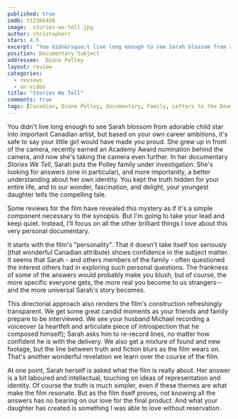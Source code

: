 ```yaml
---
published: true
imdb: tt2366450
image:  stories-we-tell.jpg
author: christopherr 
stars: 4.5
excerpt: "You didn&rsquo;t live long enough to see Sarah blossom from adorable child star into important Canadian artist, but based on your own career ambitions, it&rsquo;s safe to say your little girl would have made you proud. She grew up in front of the camera, recently earned an Academy Award nomination behind the camera, and now she&rsquo;s taking the camera even further. In her documentary <em>Stories We Tell</em>, Sarah puts the Polley family under investigation. She&rsquo;s looking for answers (one in particular), and more importantly, a better understanding about her own identity. You kept the truth hidden for your entire life, and to our wonder, fascination, and delight, your youngest daughter tells the compelling tale."
position: Documentary Subject
addressee:  Diane Polley
layout: review
categories: 
  - reviews
  - on-video
title: "Stories We Tell"
comments: true
tags: [Canadian, Diane Polley, documentary, Family, Letters to the Dead, NFB, ONF, personal, Sarah POlley, Stories We Tell, Uncategorized]
---
```

You didn't live long enough to see Sarah blossom from adorable child star into important Canadian artist, but based on your own career ambitions, it's safe to say your little girl would have made you proud. She grew up in front of the camera, recently earned an Academy Award nomination behind the camera, and now she's taking the camera even further. In her documentary _Stories We Tell_, Sarah puts the Polley family under investigation. She's looking for answers (one in particular), and more importantly, a better understanding about her own identity. You kept the truth hidden for your entire life, and to our wonder, fascination, and delight, your youngest daughter tells the compelling tale.

Some reviews for the film have revealed this mystery as if it's a simple component necessary to the synopsis. But I'm going to take your lead and keep quiet. Instead, I'll focus on all the other brilliant things I love about this very personal documentary.

It starts with the film's "personality". That it doesn't take itself too seriously (that wonderful Canadian attribute) shows confidence in the subject matter. It seems that Sarah - and others members of the family - often questioned the interest others had in exploring such personal questions. The frankness of some of the answers would probably make you blush, but of course, the more specific everyone gets, the more real you become to us strangers--and the more universal Sarah's story becomes.

This directorial approach also renders the film's construction refreshingly transparent. We get some great candid moments as your friends and family prepare to be interviewed. We see your husband Michael recording a voiceover (a heartfelt and articulate piece of introspection that he composed himself); Sarah asks him to re-record lines, no matter how confident he is with the delivery. We also get a mixture of found and new footage, but the line between truth and fiction blurs as the film wears on.  That's another wonderful revelation we learn over the course of the film.

At one point, Sarah herself is asked what the film is really about. Her answer is a bit laboured and intellectual, touching on ideas of representation and identity. Of course the truth is much simpler, even if these themes are what make the film resonate. But as the film itself proves, not knowing all the answers has no bearing on our love for the final product.  And what your daughter has created is something I was able to love without reservation.